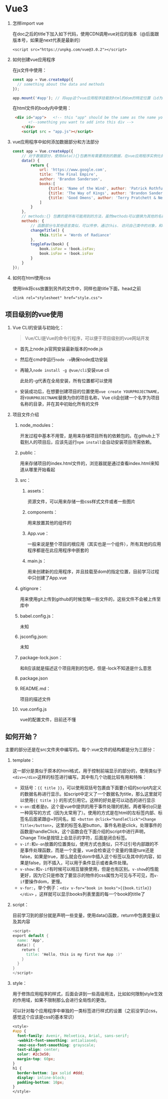 # Vue3

1. 怎样import vue

   在doc之后的title下加入如下代码，使用CDN调用vue对应的版本（@后面跟版本号，如果是next代表是最新的）

   ```<script src="https://unpkg.com/vue@3.0.2"></script>```

2. 如何创建vue应用程序

   在js文件中使用：

   ```js
   const app = Vue.createApp({
     // something about the data and methods
   });
   
   app.mount('#app'); // 将app这个vue应用程序挂载到html的dom的特定位置（id为app的位置），可以在html的div标签使用为app的id进行调用
   ```

   在html文件的body内中使用：

   ```html
   	<div id="app">   <!-- this "app" should be the same as the name you mount-->
          <!--something you want to add into this div -->
       </div>
       <script src = "app.js"></script>
   ```

3. vue应用程序中如何添加数据部分和方法部分

   ```js
   const app = Vue.createApp({
       // 对于数据部分，使用data(){}包裹所有需要用到的数据，在vue应用程序实例化的使用data函数会被调用，从而初始化所有的数据与变量
       data() {
           return {
               url: 'https://www.google.com',
               title: 'The Final Empire',
               author: 'Brandon Sanderson',
               books:[
                   {title: 'Name of the Wind', author: 'Patrick Rothfuss', img: 'assets/1.jpg', isFav: true},
                   {title: 'The Way of Kings', author: 'Brandon Sanderson', img: 'assets/2.jpg', isFav: false},
                   {title: 'Good Omens', author: 'Terry Pratchett & Neil Gaiman', img: 'assets/3.jpg', isFav: true}
               ]
           }
       },
       // methods:{} 包裹的是所有可能用到的方法，虽然methods可以替换为其他的名称，但是这是vue.js的惯例
       methods: {
           // 函数部分与其他语言类似，可以传参，通过this. 访问自己类中的对象，和cpp很像，通过下标+dot的方式访问复合类型中的数据成员，也很类似
           changeTitle() {
               this.title = 'Words of Radiance'
           },
           toggleFav(book) {
               book.isFav = !book.isFav;
               book.isFav = !book.isFav
           }
       }
   });
   ```

4. 如何在html使用css

   使用link将css放置到另外的文件中，同样也是title下面，head之前

   ```<link rel="stylesheet" href="style.css">```

   

## 项目级别的vue使用

1. Vue CLI的安装与初始化：

   > Vue/CLI是Vue的命令行程序，可以便于项目级别的vue网站开发

   * 首先上node.js官网安装最新版本的node.js

   * 然后在cmd中运行```node -v```确保node成功安装

   * 再输入```node install -g @vue/cli```安装vue cli

     此处的-g代表在全局安装，所有位置都可以使用

   * 安装成功后，在想要创建项目的位置使用```vue create YOURPROJECTNAME```，将```YOURPROJECTNAME```替换为你的项目名称，Vue cli会创建一个名字为项目名称的目录，并在其中初始化所有的文件

2. 项目文件介绍

   1. node_modules：

      开发过程中基本不用管，是用来存储项目所有的依赖包的。在github上下载别人的项目后，应该先运行```npm install```会自动安装项目所需依赖。

   2. public：

      用来存储项目的index.html文件的，浏览器就是通过查看index.html来知道从哪里开始看起

   3. src：

      1. assets：

         资源文件，可以用来存储一些css样式文件或者一些图片

      2. components：

         用来放置其他的组件的

      3. App.vue：

         一般来说是整个项目的根应用（其实也是一个组件），所有其他的应用程序都是在此应用程序中嵌套的

      4. main.js：

         用来创建新的应用程序，并且挂载至dom的指定位置，目前学习过程中只创建了App.vue

   4. gitignore：

      用来使用git上传到github的时候忽略一些文件的，这些文件不会被上传至库中

   5. babel.config.js：

      未知

   6. jsconfig.json:

      未知

   7. package-lock.json：

      和8应该就是描述这个项目用到的包吧，但是-lock不知道是什么意思

   8. package.json

   9. README.md：

      项目的描述文件

   10. vue.config.js

       vue的配置文件，目前还不懂

## 如何开始？

主要的部分还是在src文件夹中编写的。每个.vue文件的结构都是分为三部分：

1. template：

   这一部分是类似于原本的html格式，用于控制前端显示的部分的，使用类似于```<div></div>```这样的标签进行编写。其中有几个功能比较有用和特殊：

   * 双括号：```{{ title }}```，可以使用双括号包裹由下面要介绍的script内定义的数据名称进行显示。如script中定义了一个数据名为title，那么这里就可以使用```{{ title }}``` 的形式引用它。这样的好处是可以动态的进行显示
   * ```v-on:```或者是```@```，这个是vue中提供的用于事件处理的机制，两者等价```@```只是一种简写的方式（因为太常用了）。使用的方式是在html的左标签内部、标签名后面紧跟@+时间名，如``` <button @click="handleClick">Change Title</button>```，这里的标签名是button，事件名称是click，处理事件的函数是handleClick，这个函数会在下面介绍的script中进行声明，Change Title是按钮上会显示的字符，后面是闭合标签。
   * ```v-if:```和```v-on```放置的位置类似，使用方式也类似，只不过引号内部跟的不是事件处理函数，而是一个变量，vue会检查这个变量的值是ture还是false，如果是true，那么就会在dom中插入这个标签以及其中的内容，如果是false，则不插入，可以用于条件显示或者条件处理。
   * ```v-show:```和```v-if```有时候可以相互替换使用，但是也有区别。```v-show```的性能更好，因为它只是修改了要显示的物件的css属性为可见与不可见，而```v-if```要操作dom，更慢。
   * ```v-for:```，举个例子：```<div v-for="book in books">{{book.title}}</div>``` ，这样就可以显示books列表里面的每一个book的titlle了

2. script：

   目前学习到的部分就是声明一些变量，使用data()函数，return中包裹变量以及其内容

   ```v
   <script>
   export default {
     name: 'App',
     data() {
       return {
         title: 'Hello, this is my first Vue App :)'
       }
     }
   }
   </script>
   ```

3. style：

   用于修饰应用程序的样式，后面会讲到一些高级用法，比如如何限制style生效的作用域，如果不限制那么会进行全局性的更改。

   可以针对每个应用程序中单独的一类标签进行样式的设置（之前没学过css，感觉这个应该是css的基本常识）

   ```css
   <style>
   #app {
     font-family: Avenir, Helvetica, Arial, sans-serif;
     -webkit-font-smoothing: antialiased;
     -moz-osx-font-smoothing: grayscale;
     text-align: center;
     color: #2c3e50;
     margin-top: 60px;
   }
   h1 {
     border-bottom: 1px solid #ddd;
     display: inline-block;
     padding-bottom: 10px;
   }
   </style>
   ```

   